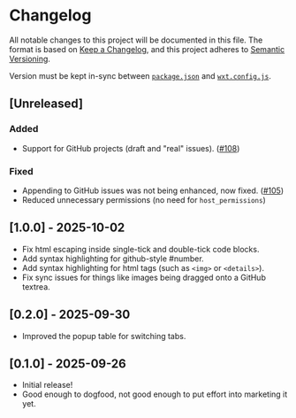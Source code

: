 # Changelog
All notable changes to this project will be documented in this file. The format is based on [Keep a Changelog](https://keepachangelog.com/en/1.0.0/),
and this project adheres to [Semantic Versioning](https://semver.org/spec/v2.0.0.html).

Version must be kept in-sync between [`package.json`](package.json) and [`wxt.config.js`](wxt.config.ts).

## [Unreleased]
### Added
- Support for GitHub projects (draft and "real" issues). ([#108](https://github.com/diffplug/gitcasso/pull/108))
### Fixed
- Appending to GitHub issues was not being enhanced, now fixed. ([#105](https://github.com/diffplug/gitcasso/issues/105))
- Reduced unnecessary permissions (no need for `host_permissions`)

## [1.0.0] - 2025-10-02
- Fix html escaping inside single-tick and double-tick code blocks.
- Add syntax highlighting for github-style #number.
- Add syntax highlighting for html tags (such as `<img>` or `<details>`).
- Fix sync issues for things like images being dragged onto a GitHub textrea.

## [0.2.0] - 2025-09-30
- Improved the popup table for switching tabs.

## [0.1.0] - 2025-09-26
- Initial release!
- Good enough to dogfood, not good enough to put effort into marketing it yet.